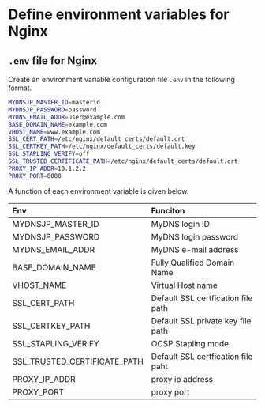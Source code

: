 # Define environment variables for Nginx
## `.env` file for Nginx
Create an environment variable configuration file `.env` in the following format.

```sh
MYDNSJP_MASTER_ID=masterid
MYDNSJP_PASSWORD=password
MYDNS_EMAIL_ADDR=user@example.com
BASE_DOMAIN_NAME=example.com
VHOST_NAME=www.example.com
SSL_CERT_PATH=/etc/nginx/default_certs/default.crt
SSL_CERTKEY_PATH=/etc/nginx/default_certs/default.key
SSL_STAPLING_VERIFY=off
SSL_TRUSTED_CERTIFICATE_PATH=/etc/nginx/default_certs/default.crt
PROXY_IP_ADDR=10.1.2.2
PROXY_PORT=8080
```

A function of each environment variable is given below.

|Env|Funciton|
|:----|:----|
|MYDNSJP_MASTER_ID|MyDNS login ID|
|MYDNSJP_PASSWORD|MyDNS login password|
|MYDNS_EMAIL_ADDR|MyDNS e-mail address|
|BASE_DOMAIN_NAME|Fully Qualified Domain Name|
|VHOST_NAME|Virtual Host name|
|SSL_CERT_PATH|Default SSL certfication file path|
|SSL_CERTKEY_PATH|Default SSL private key file path|
|SSL_STAPLING_VERIFY|OCSP Stapling mode|
|SSL_TRUSTED_CERTIFICATE_PATH|Default SSL certfication file paht|
|PROXY_IP_ADDR|proxy ip address|
|PROXY_PORT|proxy port|
